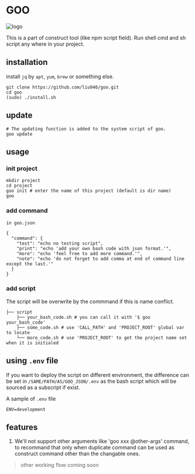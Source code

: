 # GOO

![logo](http://172.104.108.121:20080/s/d83nfRN7xKhuN2k/download)

This is a part of construct tool (like npm script field).
Run shell cmd and sh script any where in your project.

## installation

install `jq` by `apt`, `yum`, `brew` or something else.

```
git clone https://github.com/liu946/goo.git
cd goo
(sudo) ./install.sh
```

## update

```
# The updating function is added to the system script of goo.
goo update
```

## usage

### init project

```
mkdir project
cd project
goo init # enter the name of this project (default is dir name)
goo
```

### add command
`in goo.json`

```
{
  "command": {
    "test": "echo no testing script",
    "print": "echo 'add your own bash code with json format.'",
    "more": "echo 'feel free to add more command.'",
    "note": "echo 'do not forget to add comma at end of command line except the last.'"
  }
}

```

### add script

The script will be overwrite by the commmand if this is name conflict.

```
├── script
    ├── your_bash_code.sh # you can call it with '$ goo your_bash_code'
    ├── some_code.sh # use 'CALL_PATH' and 'PROJECT_ROOT' global var to locate
    └── more_code.sh # use 'PROJECT_ROOT' to get the project name set when it is initialed

```

## using `.env` file

If you want to deploy the script on different environment, the difference can be set in `/SAME/PATH/AS/GOO_JSON/.env` as the bash script which will be sourced as a subscript if exist.

A sample of `.env` file

```
ENV=development
```

## features

1. We'll not support other arguments like 'goo xxx @other-args' command, to recommand that only when duplicate command can be used as construct command other than the changable ones.

> other working flow coming soon
